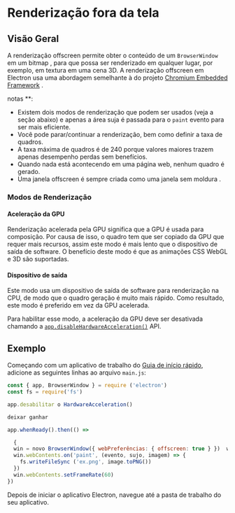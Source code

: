 # Renderização fora da tela

## Visão Geral

A renderização offscreen permite obter o conteúdo de um `BrowserWindow` em um bitmap , para que possa ser renderizado em qualquer lugar, por exemplo, em textura em uma cena 3D. A renderização offscreen em Electron usa uma abordagem semelhante à do projeto [Chromium Embedded Framework](https://bitbucket.org/chromiumembedded/cef) .

notas **:

* Existem dois modos de renderização que podem ser usados (veja a seção abaixo) e apenas a área suja é passada para o `paint` evento para ser mais eficiente.
* Você pode parar/continuar a renderização, bem como definir a taxa de quadros.
* A taxa máxima de quadros é de 240 porque valores maiores trazem apenas desempenho perdas sem benefícios.
* Quando nada está acontecendo em uma página web, nenhum quadro é gerado.
* Uma janela offscreen é sempre criada como uma janela sem moldura [](../api/frameless-window.md).

### Modos de Renderização

#### Aceleração da GPU

Renderização acelerada pela GPU significa que a GPU é usada para composição. Por causa de isso, o quadro tem que ser copiado da GPU que requer mais recursos, assim este modo é mais lento que o dispositivo de saída de software. O benefício deste modo é que as animações CSS WebGL e 3D são suportadas.

#### Dispositivo de saída

Este modo usa um dispositivo de saída de software para renderização na CPU, de modo que o quadro geração é muito mais rápido. Como resultado, este modo é preferido em vez da GPU acelerada.

Para habilitar esse modo, a aceleração da GPU deve ser desativada chamando a [`app.disableHardwareAcceleration()`][disablehardwareacceleration] API.

## Exemplo

Começando com um aplicativo de trabalho do [Guia de início rápido](quick-start.md), adicione as seguintes linhas ao arquivo `main.js`:

```javascript fiddle='docs/fiddles/features/offscreen-rendering'
const { app, BrowserWindow } = require ('electron')
const fs = require('fs')

app.desabilitar o HardwareAcceleration()

deixar ganhar

app.whenReady().then(() =>

  {
  win = novo BrowserWindow({ webPreferências: { offscreen: true } })  win.loadURL ('https://github.com')
  win.webContents.on('paint', (evento, sujo, imagem) => {
    fs.writeFileSync ('ex.png', image.toPNG())
  })
  win.webContents.setFrameRate(60)
})
```

Depois de iniciar o aplicativo Electron, navegue até a pasta de trabalho do seu aplicativo.

[disablehardwareacceleration]: ../api/app.md#appdisablehardwareacceleration
